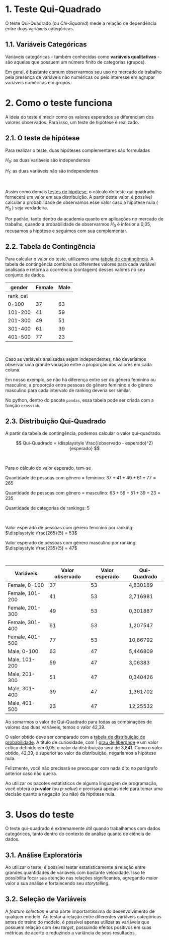 # 1. Teste Qui-Quadrado

O teste Qui-Quadrado (ou *Chi-Squared*) mede a relação de dependência entre duas variáveis categóricas.

## 1.1. Variáveis Categóricas

Variáveis categóricas - também conhecidas como __variáveis qualitativas__ - são aquelas que possuem um número finito de categorias (grupos).

Em geral, é bastante comum observarmos seu uso no mercado de trabalho pela presença de variáveis não numéricas ou pelo interesse em agrupar variáveis numéricas em grupos.

# 2. Como o teste funciona

A ideia do teste é medir como os valores esperados se diferenciam dos valores observados. Para isso, um teste de hipótese é realizado.

## 2.1. O teste de hipótese

Para realizar o teste, duas hipóteses complementares são formuladas

$H_0:$ as duas variáveis são independentes

$H_1:$ as duas variáveis não são independentes

<br>

Assim como demais [testes de hipótese](https://www.inf.ufsc.br/~andre.zibetti/probabilidade/teste-de-hipoteses.html), o cálculo do teste qui quadrado fornecerá um valor em sua distribuição. A partir deste valor, é possível calcular a probabilidade de observamos esse valor caso a hipótese nula ( $H_0$ ) seja verdadeira.

Por padrão, tanto dentro da academia quanto em aplicações no mercado de trabalho, quando a probabilidade de observarmos $H_0$ é inferior a 0,05, recusamos a hipótese e seguimos com sua complementar.

## 2.2. Tabela de Contingência

Para calcular o valor do teste, utilizamos uma [tabela de contingência](https://pt.khanacademy.org/math/statistics-probability/analyzing-categorical-data/two-way-tables-for-categorical-data/a/two-way-tables-review). A tabela de contingência combina os diferentes valores para cada variável analisada e retorna a ocorrência (contagem) desses valores no seu conjunto de dados.

| gender | Female | Male |
| --- | --- | --- |
| rank_cat |  |  |
| 0-100 | 37 | 63 |
| 101-200 | 41 | 59 |
| 201-300 | 49 | 51 |
| 301-400 | 61 | 39 |
| 401-500 | 77 | 23 |

<br>

Caso as variáveis analisadas sejam independentes, não deveríamos observar uma grande variação entre a proporção dos valores em cada coluna.

Em nosso exemplo, se não há diferença entre ser do gênero feminino ou masculino, a proporção entre pessoas do gênero feminino e do gênero masculino para cada intervalo de ranking deveria ser similar.

No python, dentro do pacote `pandas`, essa tabela pode ser criada com a função `crosstab`.

## 2.3. Distribuição Qui-Quadrado

A partir da tabela de contingência, podemos calcular o valor qui-quadrado.

$$
Qui-Quadrado = \displaystyle \frac{(observado - esperado)^2}{esperado}
$$

<br>

Para o cálculo do valor esperado, tem-se

Quantidade de pessoas com gênero = feminino: $37 + 41 + 49 + 61 + 77 = 265$

Quantidade de pessoas com gênero = masculino: $63 + 59 + 51 + 39 + 23 = 235$

Quantidade de categorias de rankings: $5$ 

<br>

Valor esperado de pessoas com gênero feminino por ranking: $\displaystyle \frac{265}{5} = 53$

Valor esperado de pessoas com gênero masculino por ranking: $\displaystyle \frac{235}{5} = 47$

<br>

| Variáveis | Valor observado | Valor esperado | Qui-Quadrado |
| --- | --- | --- | --- |
| Female, 0-100 | 37 | 53 | 4,830189 |
| Female, 101-200 | 41 | 53 | 2,716981 |
| Female, 201-300 | 49 | 53 | 0,301887 |
| Female, 301-400 | 61 | 53 | 1,207547 |
| Female, 401-500 | 77 | 53 | 10,86792 |
| Male, 0-100 | 63 | 47 | 5,446809 |
| Male, 101-200 | 59 | 47 | 3,06383 |
| Male, 201-300 | 51 | 47 | 0,340426 |
| Male, 301-400 | 39 | 47 | 1,361702 |
| Male, 401-500 | 23 | 47 | 12,25532 |

Ao somarmos o valor de Qui-Quadrado para todas as combinações de valores das duas variáveis, temos o valor 42,39. 

O valor obtido deve ser comparado com a [tabela de distribuição de probabilidade](https://www.ime.unicamp.br/~cnaber/Tabela%20da%20Qui-quadrado.pdf). A título de curiosidade, com 1 [grau de liberdade](https://blog.minitab.com/pt/quais-sao-os-graus-de-liberdade-nas-estatisticas) e um valor crítico definido em 0,05, o valor da distribuição será de 3,841. Como o valor obtido, 42,39, é superior ao valor da distribuição, negaríamos a hipótese nula.

Felizmente, você não precisará se preocupar com nada dito no parágrafo anterior caso não queira.

Ao utilizar os pacotes estatísticos de alguma linguagem de programação, você obterá o **p-valor** (ou *p-value*) e precisará apenas dele para tomar uma decisão quanto a negação (ou não) da hipótese nula. 

# 3. Usos do teste

O teste qui-quadrado é extremamente útil quando trabalhamos com dados categóricos, tanto dentro do contexto de análise quanto de ciência de dados.

## 3.1. Análise Exploratória

Ao utilizar o teste, é possível testar estatisticamente a relação entre grandes quantidades de variáveis com bastante velocidade. Isso te possibilita focar sua atenção nas relações significantes, agregando maior valor a sua análise e fortalecendo seu *storytelling*.

## 3.2. Seleção de Variáveis

A *feature selection* é uma parte importantíssima do desenvolvimento de qualquer modelo. Ao testar a relação entre diferentes variáveis categóricas antes do treino do modelo, é possível apenas utilizar as variáveis que possuem relação com seu *target*, possuindo efeitos positivos em suas métricas de acerto e reduzindo a variância de seus resultados.
